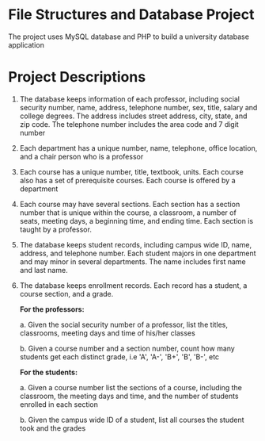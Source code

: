 # File Structures and Database Project
The project uses MySQL database and PHP to build a university database application

# Project Descriptions
1. The database keeps information of each professor, including social security number, name, address, telephone number, sex, title, salary and college degrees. The address includes street address, city, state, and zip code. The telephone number includes the area code and 7 digit number
2. Each department has a unique number, name, telephone, office location, and a chair person who is a professor
3. Each course has a unique number, title, textbook, units. Each course also has a set of prerequisite courses. Each course is offered by a department
4. Each course may have several sections. Each section has a section number that is unique within the course, a classroom, a number of seats, meeting days, a beginning time, and ending time. Each section is taught by a professor.
5. The database keeps student records, including campus wide ID, name, address, and telephone number. Each student majors in one department and may minor in several departments. The name includes first name and last name.
6. The database keeps enrollment records. Each record has a student, a course section, and a grade.

    **For the professors:**

    a. Given the social security number of a professor, list the titles, classrooms, meeting days and time of his/her classes

    b. Given a course number and a section number, count how many students get each distinct grade, i.e 'A', 'A-', 'B+', 'B', 'B-', etc

    **For the students:**
    
    a. Given a course number list the sections of a course, including the classroom, the meeting days and time, and the number of students enrolled in each section
    
    b. Given the campus wide ID of a student, list all courses the student took and the grades